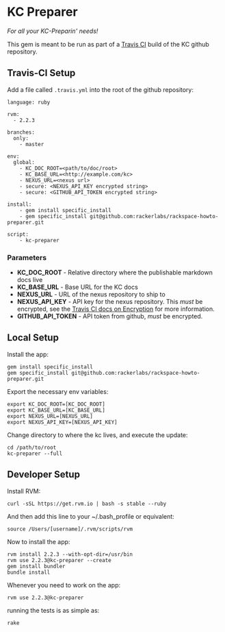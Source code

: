 # KC Preparer

_For all your KC-Preparin' needs!_

This gem is meant to be run as part of a [Travis CI](https://travis-ci.org/) build of the KC github repository.

## Travis-CI Setup

Add a file called `.travis.yml` into the root of the github repository:

    language: ruby

    rvm:
      - 2.2.3

    branches:
      only:
        - master

    env:
      global:
        - KC_DOC_ROOT=<path/to/doc/root>
        - KC_BASE_URL=<http://example.com/kc>
        - NEXUS_URL=<nexus url>
        - secure: <NEXUS_API_KEY encrypted string>
        - secure: <GITHUB_API_TOKEN encrypted string>

    install:
        - gem install specific_install
        - gem specific_install git@github.com:rackerlabs/rackspace-howto-preparer.git

    script:
        - kc-preparer

### Parameters

  - **KC_DOC_ROOT** - Relative directory where the publishable markdown docs live
  - **KC_BASE_URL** - Base URL for the KC docs
  - **NEXUS_URL** - URL of the nexus repository to ship to
  - **NEXUS_API_KEY** - API key for the nexus repository.  This _must_ be encrypted, see the [Travis CI docs on Encryption](http://docs.travis-ci.com/user/encryption-keys) for more information.
  - **GITHUB_API_TOKEN** - API token from github, _must_ be encrypted.

## Local Setup

Install the app:

    gem install specific_install
    gem specific_install git@github.com:rackerlabs/rackspace-howto-preparer.git

Export the necessary env variables:

    export KC_DOC_ROOT=[KC_DOC_ROOT]
    export KC_BASE_URL=[KC_BASE_URL]
    export NEXUS_URL=[NEXUS_URL]
    export NEXUS_API_KEY=[NEXUS_API_KEY]

Change directory to where the kc lives, and execute the update:

    cd /path/to/root
    kc-preparer --full

## Developer Setup

Install RVM:

    curl -sSL https://get.rvm.io | bash -s stable --ruby

And then add this line to your ~/.bash_profile or equivalent:

    source /Users/[username]/.rvm/scripts/rvm

Now to install the app:

    rvm install 2.2.3 --with-opt-dir=/usr/bin
    rvm use 2.2.3@kc-preparer --create
    gem install bundler
    bundle install

Whenever you need to work on the app:

    rvm use 2.2.3@kc-preparer

running the tests is as simple as:

    rake
